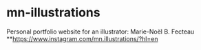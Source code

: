 # mn-illustrations

Personal portfolio website for an illustrator: Marie-Noël B. Fecteau **https://www.instagram.com/mn.illustrations/?hl=en
